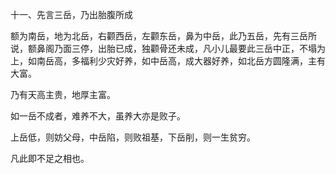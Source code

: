 十一、先言三岳，乃出胎腹所成

额为南岳，地为北岳，右颧西岳，左颧东岳，鼻为中岳，此乃五岳，先有三岳所说，额鼻阁乃面三停，出胎已成，独颧骨还未成，凡小儿最要此三岳中正，不塌为上，如南岳高，多福利少灾好养，如中岳高，成大器好养，如北岳方圆隆满，主有大富。

乃有天高主贵，地厚主富。

如一岳不成者，难养不大，虽养大亦是败子。

上岳低，则妨父母，中岳陷，则败祖基，下岳削，则一生贫穷。

凡此即不足之相也。

